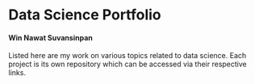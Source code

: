 # Data Science Portfolio
#### Win Nawat Suvansinpan
Listed here are my work on various topics related to data science. Each project is its own repository which can be accessed via their respective links.
